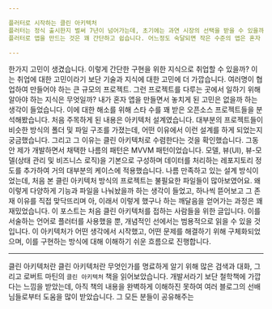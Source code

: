 ```yaml
---

플러터로 시작하는 클린 아키텍처
플러터는 정식 출시한지 벌써 7년이 넘어가는데, 초기에는 과연 시장의 선택을 받을 수 있을까 우려가 있었지만 어느새 앱 개발 선택지 중 하나로 자리 잡은 듯 합니다.
플러터로 앱을 만드는 것은 꽤 간단하고 쉽습니다. 어느정도 숙달되면 작은 수준의 앱은 혼자 금방, 충분히 만들 수 있을만큼 말이죠. 혼자 개발할 때 필요한 지식은 많지 않았습니다. UI를 구성 방법, 상태 관리, 라우팅, 통신 및 데이터베이스 연동 정도만 알아도 우리가 흔히 아는 기능들은 구현할 수 있었어요. 그렇게 성장은 더뎌지고 지식은 고착되어갔습니다.

---
```


한가지 고민이 생겼습니다. 이렇게 간단한 구현을 위한 지식으로 취업할 수 있을까? 이는 취업에 대한 고민이라기 보단 기술과 지식에 대한 고민에 더 가깝습니다. 여러명이 협업하여 만들어야 하는 큰 규모의 프로젝트. 그런 프로젝트를 다루는 곳에서 일하기 위해 알아야 하는 지식은 무엇일까? 내가 혼자 앱을 만들면서 놓치게 된 고민은 없을까 하는 생각이 들었습니다.
이에 대한 해소를 위해 스타 수를 꽤 받은 오픈소스 프로젝트들을 분석해봤습니다. 처음 주목하게 된 내용은 아키텍처 설계였습니다. 대부분의 프로젝트들이 비슷한 방식의 폴더 및 파일 구조를 가졌는데, 어떤 이유에서 이런 설계를 하게 되었는지 궁금했습니다. 그리고 그 이유는 클린 아키텍처로 수렴한다는 것을 확인했습니다.
그동안 제가 개발하면서 채택한 나름의 패턴은 MVVM 패턴이었습니다. 모델, 뷰(UI), 뷰-모델(상태 관리 및 비즈니스 로직)을 기본으로 구성하며 데이터를 처리하는 레포지토리 정도를 추가하여 거의 대부분의 케이스에 적용했습니다. 나름 만족하고 있는 설계 방식이었는데, 처음 본 클린 아키텍처 방식의 프로젝트는 불필요한 파일들이 많아보였어요. 왜 이렇게 다양하게 기능과 파일을 나눠놨을까 하는 생각이 들었고, 하나씩 뜯어보고 그 존재 이유를 직접 맞닥뜨리며 아, 이래서 이렇게 했구나 하는 깨달음을 얻어가는 과정은 꽤 재밌었습니다.
이 포스트는 처음 클린 아키텍처를 접하는 사람들을 위한 글입니다. 이를 서술하는 언어로 플러터를 사용했을 뿐, 개념적인 선에서는 범용적으로 읽을 수 있을 것입니다. 이 아키텍처가 어떤 생각에서 시작했고, 어떤 문제를 해결하기 위해 구체화되었으며, 이를 구현하는 방식에 대해 이해하기 쉬운 흐름으로 진행합니다.

---

클린 아키텍처란
클린 아키텍처란 무엇인가를 명료하게 알기 위해 많은 검색과 대화, 그리고 로버트 마틴의 `클린 아키텍처` 책을 읽어보았습니다. 개발서라기 보단 철학책에 가깝다는 느낌을 받았는데, 아직 책의 내용을 완벽하게 이해하진 못하여 여러 블로그의 선배님들로부터 도움을 많이 받았습니다. 그 모든 분들이 공유해주는